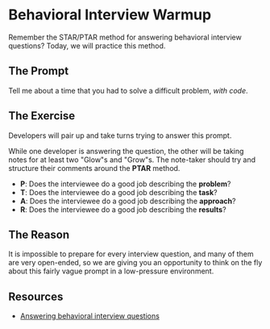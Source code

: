 # Behavioral Interview Warmup

Remember the STAR/PTAR method for answering behavioral interview questions?  Today, we will practice this method.  

## The Prompt

Tell me about a time that you had to solve a difficult problem, *with code*.

## The Exercise

<!--5 minutes per partner is enough for this -->

Developers will pair up and take turns trying to answer this prompt.

While one developer is answering the question, the other will be taking notes for at least two "Glow"s and "Grow"s.  The note-taker should try and structure their comments around the **PTAR** method.  

- **P**: Does the interviewee do a good job describing the **problem**?
- **T**: Does the interviewee do a good job describing the **task**?
- **A**: Does the interviewee do a good job describing the **approach**?
- **R**: Does the interviewee do a good job describing the **results**?

## The Reason

It is impossible to prepare for every interview question, and many of them are very open-ended, so we are giving you an opportunity to think on the fly about this fairly vague prompt in a low-pressure environment.

## Resources

- [Answering behavioral interview questions](https://biginterview.com/blog/2014/02/behavioral-interview-question-problem-solving.html)
